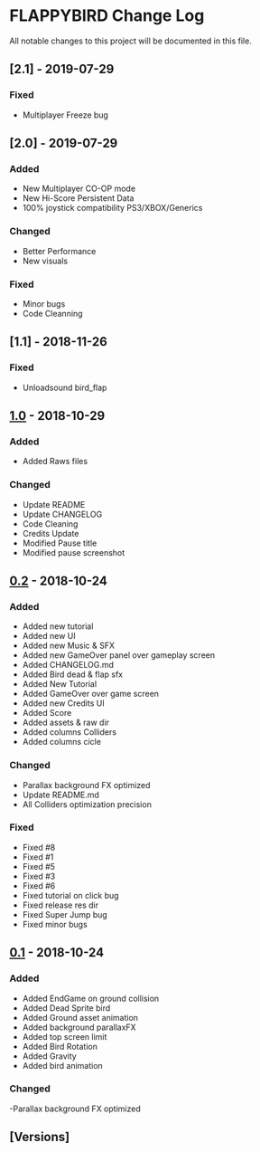 # FLAPPYBIRD Change Log

All notable changes to this project will be documented in this file.

## [2.1] - 2019-07-29
### Fixed
- Multiplayer Freeze bug

## [2.0] - 2019-07-29
### Added
- New Multiplayer CO-OP mode
- New Hi-Score Persistent Data
- 100% joystick compatibility PS3/XBOX/Generics

### Changed
- Better Performance
- New visuals

### Fixed
- Minor bugs
- Code Cleanning

## [1.1] - 2018-11-26
### Fixed
- Unloadsound bird_flap

## [1.0] - 2018-10-29
### Added
- Added Raws files

### Changed
- Update README
- Update CHANGELOG
- Code Cleaning
- Credits Update
- Modified Pause title
- Modified pause screenshot


## [0.2] - 2018-10-24
### Added
- Added new tutorial
- Added new UI
- Added new Music & SFX
- Added new GameOver panel over gameplay screen
- Added CHANGELOG.md
- Added Bird dead & flap sfx
- Added New Tutorial
- Added GameOver over game screen
- Added new Credits UI
- Added Score
- Added assets & raw dir
- Added columns Colliders
- Added columns cicle

### Changed
- Parallax background FX optimized
- Update README.md
- All Colliders optimization precision

### Fixed
- Fixed #8 
- Fixed #1 
- Fixed #5
- Fixed #3
- Fixed #6 
- Fixed tutorial on click bug
- Fixed release res dir
- Fixed Super Jump bug
- Fixed minor bugs


## [0.1] - 2018-10-24
### Added
- Added EndGame on ground collision
- Added Dead Sprite bird
- Added Ground asset animation
- Added background parallaxFX
- Added top screen limit
- Added Bird Rotation
- Added Gravity
- Added bird animation

### Changed
-Parallax background FX optimized


## [Versions]
[1.0]: https://github.com/InsaneFury/flappybird/compare/v0.2...v1.0
[0.2]: https://github.com/InsaneFury/flappybird/compare/v0.2...v1.0
[0.1]: https://github.com/InsaneFury/flappybird/compare/v0.1...v0.2